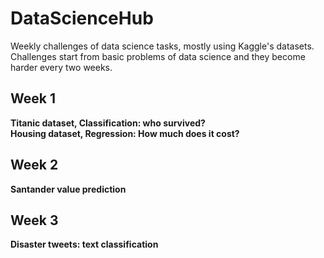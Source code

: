 # DataScienceHub
Weekly challenges of data science tasks, mostly using Kaggle's datasets. Challenges start from basic problems of data science and they become harder every two weeks.
## Week 1
**Titanic dataset, Classification: who survived?**
<br>
**Housing dataset, Regression: How much does it cost?**
## Week 2
**Santander value prediction**
<br>
## Week 3
**Disaster tweets: text classification**

